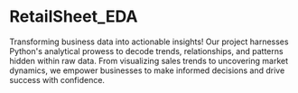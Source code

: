 # RetailSheet_EDA
Transforming business data into actionable insights!
Our project harnesses Python's analytical prowess to
decode trends, relationships, and patterns hidden
within raw data. From visualizing sales trends to
uncovering market dynamics, we empower
businesses to make informed decisions and drive
success with confidence.
